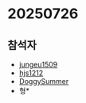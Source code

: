 # 20250726

## 참석자

- [jungeu1509](https://github.com/jungeu1509/)
- [hjs1212](https://github.com/hjs1212)
- [DoggySummer](https://github.com/DoggySummer)
- 형*

